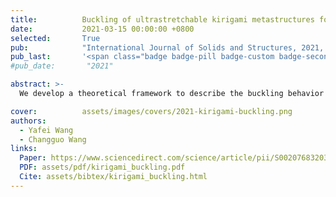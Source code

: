 ```yaml
---
title:          Buckling of ultrastretchable kirigami metastructures for mechanical programmability and energy harvesting
date:           2021-03-15 00:00:00 +0800
selected:       True
pub:            "International Journal of Solids and Structures, 2021, 213, 93–102"
pub_last:       '<span class="badge badge-pill badge-custom badge-secondary">Journal</span>'
#pub_date:       "2021"

abstract: >-
  We develop a theoretical framework to describe the buckling behavior of ultrastretchable kirigami metastructures, validated through experiments and simulations for applications in stretchable electronics and energy harvesting.

cover:          assets/images/covers/2021-kirigami-buckling.png
authors:
  - Yafei Wang
  - Changguo Wang
links:
  Paper: https://www.sciencedirect.com/science/article/pii/S0020768320304996
  PDF: assets/pdf/kirigami_buckling.pdf
  Cite: assets/bibtex/kirigami_buckling.html
---
```

